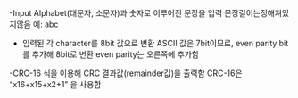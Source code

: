 -Input
  Alphabet(대문자, 소문자)과 숫자로 이루어진 문장을 입력
  문장길이는정해져있지않음
  예: abc

- 입력된 각 character를 8bit 값으로 변환
  ASCII 값은 7bit이므로, even parity bit를 추가해 8bit로 변환
  even parity는 오른쪽에 추가함

-CRC-16 식을 이용해 CRC 결과값(remainder값)을 출력함
  CRC-16은 “x16+x15+x2+1” 을 사용함
